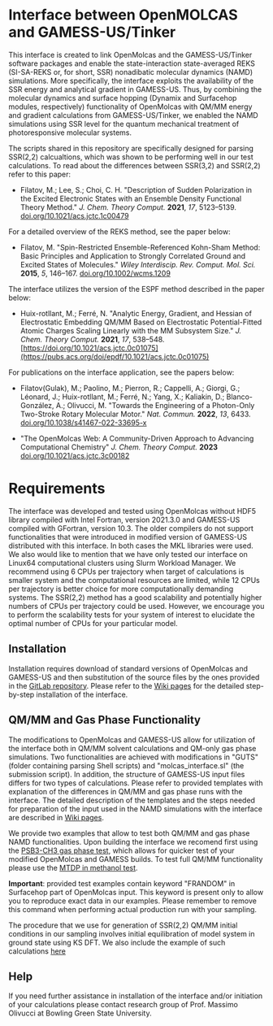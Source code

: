 # Interface between OpenMOLCAS and GAMESS-US/Tinker

This interface is created to link OpenMolcas and the GAMESS-US/Tinker software packages and enable the state-interaction state-averaged REKS (SI-SA-REKS or, for short, SSR) nonadibatic molecular dynamics (NAMD) simulations. More specifically, the interface exploits the availability of the SSR energy and analytical gradient in GAMESS-US. Thus, by combining the molecular dynamics and surface hopping (Dynamix and Surfacehop modules, respectively) functionality of OpenMolcas with QM/MM energy and gradient calculations from GAMESS-US/Tinker, we enabled the NAMD simulations using SSR level for the quantum mechanical treatment of photoresponsive molecular systems.

The scripts shared in this repository are specifically designed for parsing SSR(2,2) calcualtions, which was shown to be performing well in our test calculations. To read about the differences between SSR(3,2) and SSR(2,2) refer to this paper:

- Filatov, M.; Lee, S.; Choi, C. H. "Description of Sudden Polarization in the Excited Electronic States with an Ensemble Density Functional Theory Method." _J. Chem. Theory Comput._ **2021**, _17_, 5123–5139. [doi.org/10.1021/acs.jctc.1c00479](https://doi.org/10.1021/acs.jctc.1c00479)

For a detailed overview of the REKS method, see the paper below:

- Filatov, M. "Spin-Restricted Ensemble-Referenced Kohn-Sham Method: Basic Principles and Application to Strongly Correlated Ground and Excited States of Molecules." _Wiley Interdiscip. Rev. Comput. Mol. Sci._ **2015**, _5_, 146–167. [doi.org/10.1002/wcms.1209](https://doi.org/10.1002/wcms.1209)

The interface utilizes the version of the ESPF method described in the paper below:

- Huix-rotllant, M.; Ferré, N. "Analytic Energy, Gradient, and Hessian of Electrostatic Embedding QM/MM Based on Electrostatic Potential-Fitted Atomic Charges Scaling Linearly with the MM Subsystem Size." _J. Chem. Theory Comput._ **2021**, _17_, 538–548. [https://doi.org/10.1021/acs.jctc.0c01075](https://pubs.acs.org/doi/epdf/10.1021/acs.jctc.0c01075)

For publications on the interface application, see the papers below:

- Filatov(Gulak), M.; Paolino, M.; Pierron, R.; Cappelli, A.; Giorgi, G.; Léonard, J.; Huix-rotllant, M.; Ferré, N.; Yang, X.; Kaliakin, D.; Blanco-González, A.; Olivucci, M. "Towards the Engineering of a Photon-Only Two-Stroke Rotary Molecular Motor." _Nat. Commun._ **2022**, _13_, 6433. [doi.org/10.1038/s41467-022-33695-x](https://doi.org/10.1038/s41467-022-33695-x)

- "The OpenMolcas Web: A Community-Driven Approach to Advancing Computational Chemistry" _J. Chem. Theory Comput._ **2023** [doi.org/10.1021/acs.jctc.3c00182](https://pubs.acs.org/doi/10.1021/acs.jctc.3c00182)

# Requirements
The interface was developed and tested using OpenMolcas without HDF5 library compiled with Intel Fortran, version 2021.3.0 and GAMESS-US compiled with GFortran, version 10.3. The older compilers do not support functionalities that were introduced in modified version of GAMESS-US distributed with this interface. In both cases the MKL libraries were used. We also would like to mention that we have only tested our interface on Linux64 computational clusters using Slurm Workload Manager. We recommend using 6 CPUs per trajectory when target of calculations is smaller system and the computational resources are limited, while 12 CPUs per trajectory is better choice for more computationally demanding systems. The SSR(2,2) method has a good scalability and potentially higher numbers of CPUs per trajectory could be used. However, we encourage you to perform the scalability tests for your system of interest to elucidate the optimal number of CPUs for your particular model.

## Installation
Installation requires download of standard versions of OpenMolcas and GAMESS-US and then substitution of the source files by the ones provided in the [GitLab repository](https://gitlab.com/interface-between/openmolcas-and-gamess-us-with-tinker). Please refer to the [Wiki pages](https://gitlab.com/interface-between/openmolcas-and-gamess-us-with-tinker/-/wikis/home) for the detailed step-by-step installation of the interface.

## QM/MM and Gas Phase Functionality

The modifications to OpenMolcas and GAMESS-US allow for utilization of the interface both in QM/MM solvent calculations and QM-only gas phase simulations. Two functionalities are achieved with modifications in "GUTS" (folder containing parsing Shell scripts) and "molcas_interface.sl" (the submission script). In addition, the structure of GAMESS-US input files differs for two types of calculations. Please refer to provided templates with explanation of the differences in QM/MM and gas phase runs with the interface. The detailed description of the templates and the steps needed for preparation of the input used in the NAMD simulations with the interface are described in [Wiki pages](https://gitlab.com/interface-between/openmolcas-and-gamess-us-with-tinker/-/wikis/home).

We provide two examples that allow to test both QM/MM and gas phase NAMD functionalities. Upon building the interface we recomend first using the [PSB3-CH3 gas phase test](https://gitlab.com/interface-between/openmolcas-and-gamess-us-with-tinker/-/tree/main/Examples/PSB-CH3-NAMD), which allows for quicker test of your modified OpenMolcas and GAMESS builds. To test full QM/MM functionality please use the [MTDP in methanol test](https://gitlab.com/interface-between/openmolcas-and-gamess-us-with-tinker/-/tree/main/Examples/MTDP-NAMD).

**Important**: provided test examples contain keyword "FRANDOM" in Surfacehop part of OpenMolcas input. This keyword is present only to allow you to reproduce exact data in our examples. Please remember to remove this command when performing actual production run with your sampling.

The procedure that we use for generation of SSR(2,2) QM/MM initial conditions in our sampling involves initial equilibration of model system in ground state using KS DFT. We also include the example of such calculations [here](https://gitlab.com/interface-between/openmolcas-and-gamess-us-with-tinker/-/tree/main/Examples/ground-state-MD-MTDP)

## Help
If you need further assistance in installation of the interface and/or initiation of your calculations please contact research group of Prof. Massimo Olivucci at Bowling Green State University.
